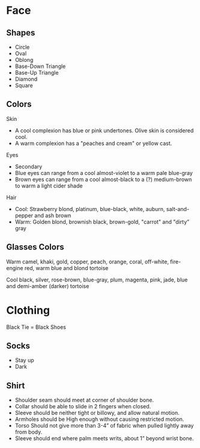 Face 
===

Shapes
---

- Circle
- Oval
- Oblong
- Base-Down Triangle
- Base-Up Triangle
- Diamond
- Square


Colors
---

Skin

- A cool complexion has blue or pink undertones. Olive skin is considered cool.
- A warm complexion has a "peaches and cream" or yellow cast.

Eyes

- Secondary
- Blue eyes can range from a cool almost-violet to a warm pale blue-gray
- Brown eyes can range from a cool almost-black to a (?) medium-brown to warm a light cider shade

Hair

- Cool: Strawberry blond, platinum, blue-black, white, auburn, salt-and-pepper and ash brown
- Warm: Golden blond, brownish black, brown-gold, "carrot" and "dirty” gray

Glasses Colors
---

Warm
camel, khaki, gold, copper, peach, orange, coral, off-white, fire-engine red, warm blue and blond tortoise

Cool
black, silver, rose-brown, blue-gray, plum, magenta, pink, jade, blue and demi-amber (darker) tortoise

Clothing
===

Black Tie = Black Shoes

Socks
--

- Stay up
- Dark

Shirt
--

- Shoulder seam should meet at corner of shoulder bone.
- Collar should be able to slide in 2 fingers when closed.
- Sleeve should be neither tight or billowy, and allow natural motion.
- Armholes should be High enough without causing restricted motion.
- Torso Should not give more than 3-4” of fabric when pulled lightly away from body.
- Sleeve should end where palm meets writs, about 1” beyond wrist bone.
